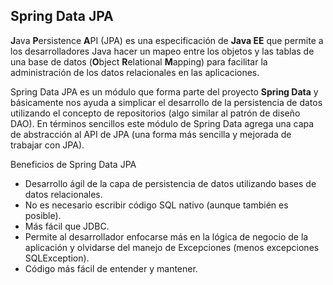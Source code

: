 ## Spring Data JPA
**J**ava **P**ersistence **A**PI (JPA) es una especificación de **Java EE** que permite a los desarrolladores Java hacer un mapeo entre los objetos y las tablas de una base de datos (**O**bject **R**elational **M**apping) para facilitar la administración de los datos relacionales en las aplicaciones.

Spring Data JPA es un módulo que forma parte del proyecto **Spring Data** y básicamente nos ayuda a simplicar el desarrollo de la persistencia de datos utilizando el concepto de repositorios (algo similar al patrón de diseño DAO). En términos sencillos este módulo de Spring Data agrega una capa de abstracción al API de JPA (una forma más sencilla y mejorada de trabajar con JPA).

Beneficios de Spring Data JPA
- Desarrollo ágil de la capa de persistencia de datos utilizando bases de datos relacionales.
- No es necesario escribir código SQL nativo (aunque también es posible).
- Más fácil que JDBC.
- Permite al desarrollador enfocarse más en la lógica de negocio de la aplicación y olvidarse del manejo de Excepciones (menos excepciones SQLException).
- Código más fácil de entender y mantener.

